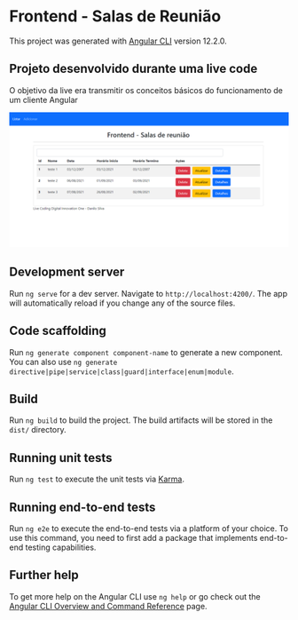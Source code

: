 # Frontend - Salas de Reunião

This project was generated with [Angular CLI](https://github.com/angular/angular-cli) version 12.2.0.

## Projeto desenvolvido durante uma live code

O objetivo da live era transmitir os conceitos básicos do funcionamento de um cliente Angular

![alt text](https://github.com/Projeto-Pratico-DIO/salas-de-reuniao-frontend/blob/master/src/assets/img/principal.PNG)


## Development server

Run `ng serve` for a dev server. Navigate to `http://localhost:4200/`. The app will automatically reload if you change any of the source files.

## Code scaffolding

Run `ng generate component component-name` to generate a new component. You can also use `ng generate directive|pipe|service|class|guard|interface|enum|module`.

## Build

Run `ng build` to build the project. The build artifacts will be stored in the `dist/` directory.

## Running unit tests

Run `ng test` to execute the unit tests via [Karma](https://karma-runner.github.io).

## Running end-to-end tests

Run `ng e2e` to execute the end-to-end tests via a platform of your choice. To use this command, you need to first add a package that implements end-to-end testing capabilities.

## Further help

To get more help on the Angular CLI use `ng help` or go check out the [Angular CLI Overview and Command Reference](https://angular.io/cli) page.
